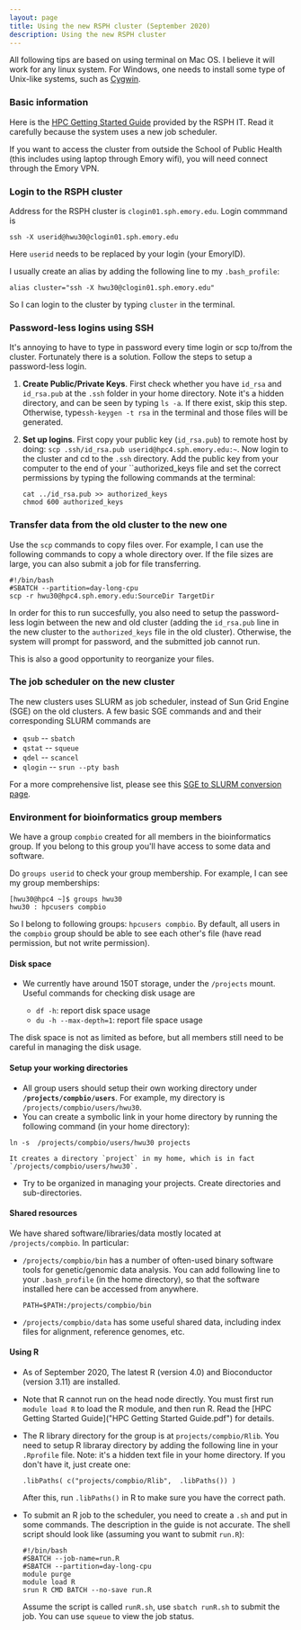 ```yaml
---
layout: page
title: Using the new RSPH cluster (September 2020)
description: Using the new RSPH cluster
---
```



All following tips are based on using terminal on Mac OS. I believe it will work for any linux system. For Windows, one needs to install some type of Unix-like systems, such as [Cygwin](https://www.cygwin.com).

### Basic information 

Here is the [HPC Getting Started Guide](HPCGuide.pdf) provided by the RSPH IT. Read it carefully because the system uses a new job scheduler. 

If you want to access the cluster from outside the School of Public Health (this includes using laptop through Emory wifi), you will need connect through the Emory VPN.  


### Login to the RSPH cluster

Address for the RSPH cluster is ``clogin01.sph.emory.edu``. 
Login commmand is 

```
ssh -X userid@hwu30@clogin01.sph.emory.edu
``` 

Here ``userid`` needs to be replaced by your login (your EmoryID). 

I usually create an alias by adding the following line to my ``.bash_profile``:

```
alias cluster="ssh -X hwu30@clogin01.sph.emory.edu"
```

So I can login to the cluster by typing ``cluster`` in the terminal. 


### Password-less logins using SSH

It's annoying to have to type in password every time  login or scp to/from the cluster. Fortunately there is a solution. Follow the steps to setup a password-less login.

1. **Create Public/Private Keys**. First check whether you have ``id_rsa`` and ``id_rsa.pub`` at the ``.ssh`` folder in your home directory. Note it's a hidden directory, and can be seen by typing ``ls -a``. If there exist, skip this step. Otherwise, type``ssh-keygen -t rsa`` in the terminal and those files will be generated.

2. **Set up logins**. First copy your public key (``id_rsa.pub``) to remote host by doing:
```scp .ssh/id_rsa.pub userid@hpc4.sph.emory.edu:~```.
Now login to the cluster and cd to the ``.ssh`` directory. Add the public key from your computer to the end of your ``authorized_keys file and set the correct permissions by typing the following commands at the terminal:

	```
	cat ../id_rsa.pub >> authorized_keys
	chmod 600 authorized_keys
	```


### Transfer data from the old cluster to the new one

Use the `scp` commands to copy files over. For example, I can use the following commands to copy a whole directory over. If the file sizes are large, you can also submit a job for file transferring. 

```
#!/bin/bash
#SBATCH --partition=day-long-cpu
scp -r hwu30@hpc4.sph.emory.edu:SourceDir TargetDir 
```

In order for this to run succesfully, you also need to setup the password-less login between the new and old cluster (adding the `id_rsa.pub` line in the new cluster to the `authorized_keys` file in the old cluster). Otherwise, the system will prompt for password, and the submitted job cannot run. 

This is also a good opportunity to reorganize your files. 




### The job scheduler on the new cluster

The new clusters uses SLURM as job scheduler, instead of Sun Grid Engine (SGE) on the old clusters. A few basic SGE commands and 
and their corresponding SLURM commands are

- `qsub` -- `sbatch` 
-  `qstat` -- `squeue` 
-  `qdel` -- `scancel`
-  `qlogin` -- `srun --pty bash`

For a more comprehensive list, please see this 
[SGE to SLURM conversion page](https://srcc.stanford.edu/sge-slurm-conversion).


### Environment for bioinformatics group members


We have a group `compbio` created for all members in the bioinformatics group. If you belong to this group you'll have access to some data and software. 

Do `groups userid` to check your group membership. For example, I can see my group memberships: 

```
[hwu30@hpc4 ~]$ groups hwu30
hwu30 : hpcusers compbio
```

So I belong to following groups: `hpcusers compbio`. 
By default, all users in the `compbio` group should be able to see each other's file (have read permission, but not write permission). 
  
#### Disk space
* We currently have around 150T storage, under the `/projects` mount. 
Useful commands for checking disk usage are 

	- `df -h`: report disk space usage
	- `du -h --max-depth=1`: report file space usage


The disk space is not as limited as before, but all members still need to be careful in managing the disk usage. 

#### Setup your working directories

* All group users should setup their own working directory under **`/projects/compbio/users`**. For example, my directory is `/projects/compbio/users/hwu30`. 
* You can create a symbolic link in your home directory by running the following command (in your home directory): 
```
ln -s  /projects/compbio/users/hwu30 projects
```
	
	It creates a directory `project` in my home, which is in fact `/projects/compbio/users/hwu30`. 
* Try to be organized in managing your projects. Create directories and sub-directories. 



#### Shared resources  

We have shared software/libraries/data mostly located at `/projects/compbio`. In particular: 

- `/projects/compbio/bin` has a number of often-used binary software tools for genetic/genomic data analysis. 
You can add following line to your `.bash_profile` (in the home directory), so that the software installed here can be accessed from anywhere. 

	```
	PATH=$PATH:/projects/compbio/bin
	```

- `/projects/compbio/data` has some useful shared data, including index files for alignment, reference genomes, etc. 


#### Using R
- As of September 2020, The latest R (version 4.0) and Bioconductor (version 3.11) are installed. 

- Note that R cannot run on the head node directly. You must first run ``module load R`` to load the R module, and then run R. Read the [HPC Getting Started Guide]("HPC Getting Started Guide.pdf") for details. 

- The R library directory for the group is at `projects/compbio/Rlib`. You need to setup R libraray directory by adding the following line in your `.Rprofile` file. Note: it's a hidden text file in your home directory. If you don't have it, just create one: 

	```.libPaths( c("projects/compbio/Rlib",  .libPaths()) )```

	After this, run `.libPaths()` in R to make sure you have the correct path. 
	
- To submit an R job to the scheduler, you need to create a `.sh` and put in some commands. The description in the guide is not accurate. The shell script should look like (assuming you want to submit `run.R`): 
		
	```
	#!/bin/bash
	#SBATCH --job-name=run.R
	#SBATCH --partition=day-long-cpu
	module purge
	module load R
	srun R CMD BATCH --no-save run.R
	```
  Assume the script is called `runR.sh`, use `sbatch runR.sh` to submit the job. You can use `squeue` to view the job status. 
